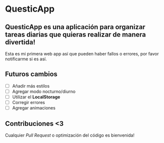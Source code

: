 # QuesticApp
QuesticApp es una aplicación para organizar tareas diarias que quieras realizar de manera divertida!
---

Esta es mi primera web app así que pueden haber fallos o errores, por favor notificarme si es así.

## Futuros cambios
- [ ] Añadir más estilos
- [ ] Agregar modo nocturno/diurno
- [ ] Utilizar el **LocalStorage**
- [ ] Corregir errores
- [ ] Agregar animaciones

## Contribuciones <3

Cualquier *Pull Request* o optimización del código es bienvenida!

